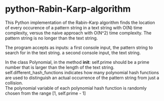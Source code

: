 # python-Rabin-Karp-algorithm
This Python implementation of the Rabin-Karp algorithm finds the location of every occurence of a pattern string in a text string with O(N) time complexity, versus the naive approach with O(N^2) time complexity. The pattern string is no longer than the text string.

The program accepts as inputs:
  a first console input, the pattern string to search for in the text string.
  a second console input, the text string.

In the class Polynomial, in the method __init__:
  self.prime should be a prime number that is larger than the length of the text string.
  self.different_hash_functions indicates how many polynomial hash functions are used to distinguish an actual occurrence of the pattern string from just a collision.  
  The polynomial variable of each polynomial hash function is randomly chosen from the range [1, self.prime - 1]
 
